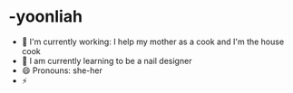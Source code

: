 # -yoonliah
- 🔭 I'm currently working: I help my mother as a cook and I'm the house cook 
- 🌱 I am currently learning 
 to be a nail designer
- 😄 Pronouns: she-her
- ⚡
